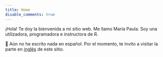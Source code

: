 ```yaml
---
title: Home
disable_comments: true
---
```


¡Hola! Te doy la bienvenida a mi sitio web. Me llamo María Paula. Soy una utilizadora, programadora e instructora de R.

:construction: Aún no he escrito nada en español. Por el momento, te invito a visitar la parte en [inglés](/en/) de este sitio.
